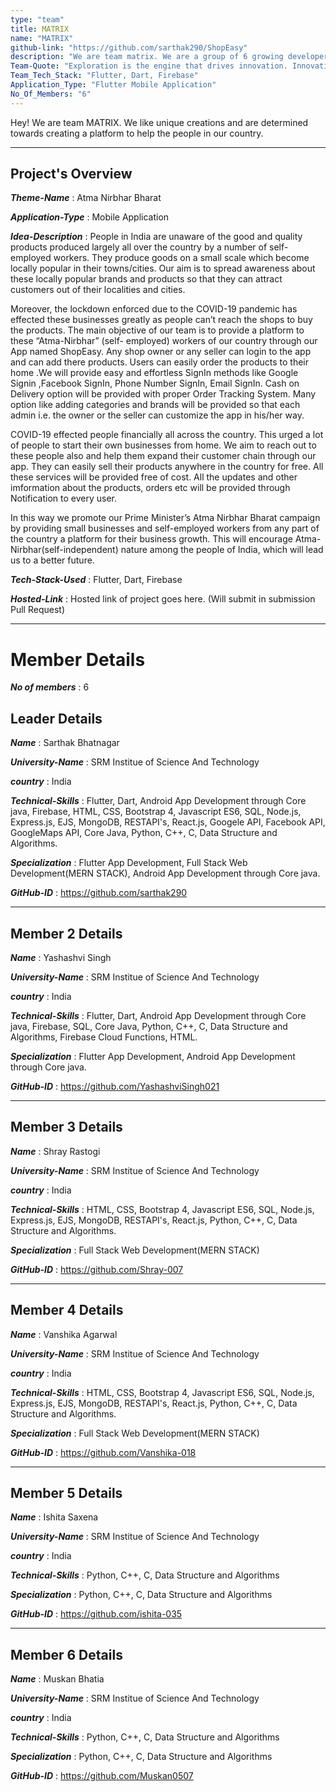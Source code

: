 ```yaml
---
type: "team"                                                 
title: MATRIX
name: "MATRIX"
github-link: "https://github.com/sarthak290/ShopEasy"
description: "We are team matrix. We are a group of 6 growing developers. By using our technical experience and coding skills we want to contribute to the aatma-nirbhar mission. We wish to help people in this pandemic."
Team-Quote: "Exploration is the engine that drives innovation. Innovation drives economic growth. So let's all go exploring."
Team_Tech_Stack: "Flutter, Dart, Firebase"
Application_Type: "Flutter Mobile Application"
No_Of_Members: "6"
---
```


Hey! We are team MATRIX. We like unique creations and are determined towards creating a platform to help the people in our country.

---

## Project's Overview

_**Theme-Name**_ : Atma Nirbhar Bharat

_**Application-Type**_ :   Mobile Application 

_**Idea-Description**_ :   People in India are unaware of the good and quality products produced largely all over the country by a number of self-employed workers. They produce goods on a small scale which become locally popular in their towns/cities. Our aim is to spread awareness about these locally popular brands and products so that they can attract customers out of their localities and cities. 

Moreover, the lockdown enforced due to the COVID-19 pandemic has effected these businesses greatly as people can’t reach the shops to buy the products. The main objective of our team is to provide a platform to these “Atma-Nirbhar” (self- employed) workers of our country through our App named ShopEasy. Any shop owner or any seller can login to the app and can add there products. Users can easily order the products to their home .We will provide easy and effortless SignIn methods like Google Signin ,Facebook SignIn, Phone Number SignIn, Email SignIn. Cash on Delivery option will be provided with proper Order Tracking System. Many option like adding categories and brands will be provided so that each admin i.e. the owner or the seller can customize the app in his/her way. 

COVID-19 effected people financially all across the country. This urged a lot of people to start their own businesses from home. We aim to reach out to these people also and help them expand their customer chain through our app. They can easily sell their products anywhere in the country for free. All these services will be provided free of cost.
All the updates and other imformation about the products, orders etc will be provided through Notification to every user.

In this way we promote our Prime Minister’s Atma Nirbhar Bharat campaign by providing small businesses and self-employed workers from any part of the country a platform for their business growth. This will encourage Atma-Nirbhar(self-independent) nature among the people of India, which will lead us to a better future. 



_**Tech-Stack-Used**_ :   Flutter, Dart, Firebase

<!-- _**GitHub-Link**_ :  https://github.com/sarthak290/ShopEasy -->

_**Hosted-Link**_ :    Hosted link of project goes here. (Will submit in submission Pull Request)

---

# Member Details

_**No of members**_ : 6



## Leader Details

_**Name**_ : Sarthak Bhatnagar

_**University-Name**_ : SRM Institue of Science And Technology

_**country**_ : India
 
_**Technical-Skills**_ : Flutter, Dart, Android App Development through Core java, Firebase, HTML, CSS, Bootstrap 4, Javascript ES6, SQL, Node.js, Express.js, EJS, MongoDB, RESTAPI's, React.js, Googele API, Facebook API, GoogleMaps API, Core Java, Python, C++, C, Data Structure and Algorithms.

_**Specialization**_ : Flutter App Development, Full Stack Web Development(MERN STACK), Android App Development through Core java.

_**GitHub-ID**_ :  https://github.com/sarthak290

---

## Member 2 Details

_**Name**_ : Yashashvi Singh

_**University-Name**_ : SRM Institue of Science And Technology

_**country**_ : India
 
_**Technical-Skills**_ : Flutter, Dart, Android App Development through Core java, Firebase, SQL, Core Java, Python, C++, C, Data Structure and Algorithms, Firebase Cloud Functions, HTML.

_**Specialization**_ : Flutter App Development, Android App Development through Core java.

_**GitHub-ID**_ :  https://github.com/YashashviSingh021

---

## Member 3 Details

_**Name**_ : Shray Rastogi

_**University-Name**_ : SRM Institue of Science And Technology

_**country**_ : India
 
_**Technical-Skills**_ : HTML, CSS, Bootstrap 4, Javascript ES6, SQL, Node.js, Express.js, EJS, MongoDB, RESTAPI's, React.js, Python, C++, C, Data Structure and Algorithms.

_**Specialization**_ : Full Stack Web Development(MERN STACK)

_**GitHub-ID**_ : https://github.com/Shray-007 

---

## Member 4 Details

_**Name**_ : Vanshika Agarwal

_**University-Name**_ : SRM Institue of Science And Technology

_**country**_ : India
 
_**Technical-Skills**_ : HTML, CSS, Bootstrap 4, Javascript ES6, SQL, Node.js, Express.js, EJS, MongoDB, RESTAPI's, React.js, Python, C++, C, Data Structure and Algorithms.

_**Specialization**_ : Full Stack Web Development(MERN STACK)

_**GitHub-ID**_ :  https://github.com/Vanshika-018

---

## Member 5 Details

_**Name**_ : Ishita Saxena

_**University-Name**_ : SRM Institue of Science And Technology

_**country**_ : India
 
_**Technical-Skills**_ : Python, C++, C, Data Structure and Algorithms

_**Specialization**_ : Python, C++, C, Data Structure and Algorithms

_**GitHub-ID**_ :  https://github.com/ishita-035

---

## Member 6 Details

_**Name**_ : Muskan Bhatia

_**University-Name**_ : SRM Institue of Science And Technology

_**country**_ : India
 
_**Technical-Skills**_ : Python, C++, C, Data Structure and Algorithms

_**Specialization**_ : Python, C++, C, Data Structure and Algorithms

_**GitHub-ID**_ :  https://github.com/Muskan0507


